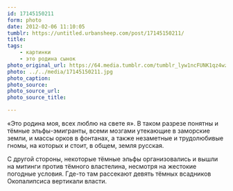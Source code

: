 ```yaml
---
id: 17145150211
form: photo
date: 2012-02-06 11:10:05
tumblr: https://untitled.urbansheep.com/post/17145150211/
title:
tags:
    - картинки
    - это родина сынок
photo_original_url: https://64.media.tumblr.com/tumblr_lyw1ncFUNK1qz4wzio1_r2_500.jpg
photo: ../../media/17145150211.jpg
photo_caption:
photo_source:
photo_source_url:
photo_source_title:

---
```


<p>«Это родина моя, всех люблю на свете я». В таком разрезе понятны и тёмные эльфы-эмигранты, всеми мозгами утекающие в заморские земли, и массы орков в фонтанах, а также незаметные и трудолюбивые гномы, на которых и стоит, в общем, земля русская.

С другой стороны, некоторые тёмные эльфы организовались и вышли на митинги против тёмного властелина, несмотря на жестокие погодные условия. Где-то там рассекают девять тёмных всадников Окопалипсиса вертикали власти.</p>
